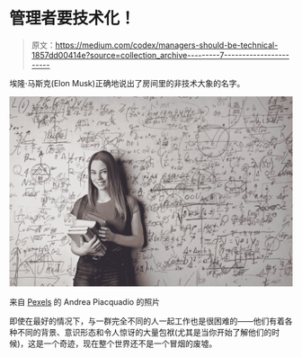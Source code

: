 # 管理者要技术化！

> 原文：<https://medium.com/codex/managers-should-be-technical-1857dd00414e?source=collection_archive---------7----------------------->

埃隆·马斯克(Elon Musk)正确地说出了房间里的非技术大象的名字。

![](img/0da30c3155746f18fd53abb4d9ce90d6.png)

来自 [Pexels](https://www.pexels.com/photo/woman-holding-books-3768126/?utm_content=attributionCopyText&utm_medium=referral&utm_source=pexels) 的 Andrea Piacquadio 的照片

即使在最好的情况下，与一群完全不同的人一起工作也是很困难的——他们有着各种不同的背景、意识形态和令人惊讶的大量包袱(尤其是当你开始了解他们的时候)，这是一个奇迹，现在整个世界还不是一个冒烟的废墟。